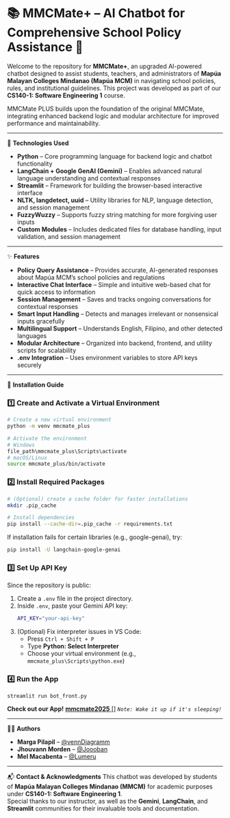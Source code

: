 # 📚 MMCMate+ – AI Chatbot for Comprehensive School Policy Assistance 🤖

Welcome to the repository for **MMCMate+**, an upgraded AI-powered chatbot designed to assist students, teachers, and administrators of **Mapúa Malayan Colleges Mindanao (Mapúa MCM)** in navigating school policies, rules, and institutional guidelines. This project was developed as part of our **CS140-1: Software Engineering 1** course.

MMCMate PLUS builds upon the foundation of the original MMCMate, integrating enhanced backend logic and modular architecture for improved performance and maintainability.

---

🧠 **Technologies Used**

- **Python** – Core programming language for backend logic and chatbot functionality  
- **LangChain + Google GenAI (Gemini)** – Enables advanced natural language understanding and contextual responses  
- **Streamlit** – Framework for building the browser-based interactive interface  
- **NLTK, langdetect, uuid** – Utility libraries for NLP, language detection, and session management  
- **FuzzyWuzzy** – Supports fuzzy string matching for more forgiving user inputs  
- **Custom Modules** – Includes dedicated files for database handling, input validation, and session management

---

✨ **Features**

- **Policy Query Assistance** – Provides accurate, AI-generated responses about Mapúa MCM’s school policies and regulations  
- **Interactive Chat Interface** – Simple and intuitive web-based chat for quick access to information  
- **Session Management** – Saves and tracks ongoing conversations for contextual responses  
- **Smart Input Handling** – Detects and manages irrelevant or nonsensical inputs gracefully  
- **Multilingual Support** – Understands English, Filipino, and other detected languages  
- **Modular Architecture** – Organized into backend, frontend, and utility scripts for scalability  
- **.env Integration** – Uses environment variables to store API keys securely  

---

🚀 **Installation Guide**

### 1️⃣ Create and Activate a Virtual Environment
```bash
# Create a new virtual environment
python -m venv mmcmate_plus

# Activate the environment
# Windows
file_path\mmcmate_plus\Scripts\activate
# macOS/Linux
source mmcmate_plus/bin/activate
```

### 2️⃣ Install Required Packages
```bash
# (Optional) create a cache folder for faster installations
mkdir .pip_cache

# Install dependencies
pip install --cache-dir=.pip_cache -r requirements.txt
```

If installation fails for certain libraries (e.g., google-genai), try:
```bash
pip install -U langchain-google-genai
```

### 3️⃣ Set Up API Key
Since the repository is public:
1. Create a `.env` file in the project directory.  
2. Inside `.env`, paste your Gemini API key:
   ```bash
   API_KEY="your-api-key"
   ```
3. (Optional) Fix interpreter issues in VS Code:
   - Press `Ctrl + Shift + P`
   - Type **Python: Select Interpreter**
   - Choose your virtual environment (e.g., `mmcmate_plus\Scripts\python.exe`)

### 4️⃣ Run the App
```bash
streamlit run bot_front.py
```

**Check out our App!**
[**mmcmate2025** []](https://mmcmate2025.streamlit.app/)
*`Note: Wake it up if it's sleeping!`*

---

👩‍💻 **Authors**
- **Marga Pilapil** – [@vennDiagramm](https://github.com/vennDiagramm)  
- **Jhouvann Morden** – [@Joooban](https://github.com/Joooban)  
- **Mel Macabenta** – [@Lumeru](https://github.com/Lumeru)

---

📬 **Contact & Acknowledgments**
This chatbot was developed by students of **Mapúa Malayan Colleges Mindanao (MMCM)** for academic purposes under **CS140-1: Software Engineering 1**.  
Special thanks to our instructor, as well as the **Gemini**, **LangChain**, and **Streamlit** communities for their invaluable tools and documentation.
